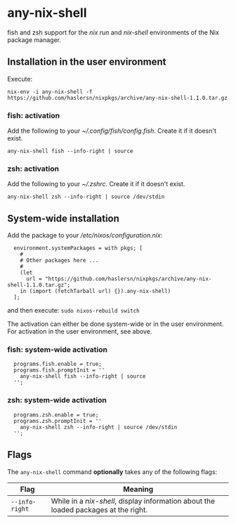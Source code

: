 # any-nix-shell
fish and zsh support for the *nix run* and *nix-shell* environments of the Nix package manager.

## Installation in the user environment

Execute:

```
nix-env -i any-nix-shell -f https://github.com/haslersn/nixpkgs/archive/any-nix-shell-1.1.0.tar.gz
```

### fish: activation

Add the following to your *~/.config/fish/config.fish*. Create it if it doesn't exist.

```
any-nix-shell fish --info-right | source
```

### zsh: activation

Add the following to your *~/.zshrc*. Create it if it doesn't exist.

```
any-nix-shell zsh --info-right | source /dev/stdin
```

## System-wide installation

Add the package to your */etc/nixos/configuration.nix*:

```
  environment.systemPackages = with pkgs; [
    #
    # Other packages here ...
    #
    (let
      url = "https://github.com/haslersn/nixpkgs/archive/any-nix-shell-1.1.0.tar.gz";
    in (import (fetchTarball url) {}).any-nix-shell)
  ];
```

and then execute: `sudo nixos-rebuild switch`

The activation can either be done system-wide or in the user environment.
For activation in the user environment, see above.

### fish: system-wide activation

```
  programs.fish.enable = true;
  programs.fish.promptInit = ''
    any-nix-shell fish --info-right | source
  '';
```

### zsh: system-wide activation

```
  programs.zsh.enable = true;
  programs.zsh.promptInit = ''
    any-nix-shell zsh --info-right | source /dev/stdin
  '';
```

## Flags

The `any-nix-shell` command **optionally** takes any of the following flags:

| Flag | Meaning |
| - | - |
| `--info-right` | While in a *nix-shell*, display information about the loaded packages at the right. |
